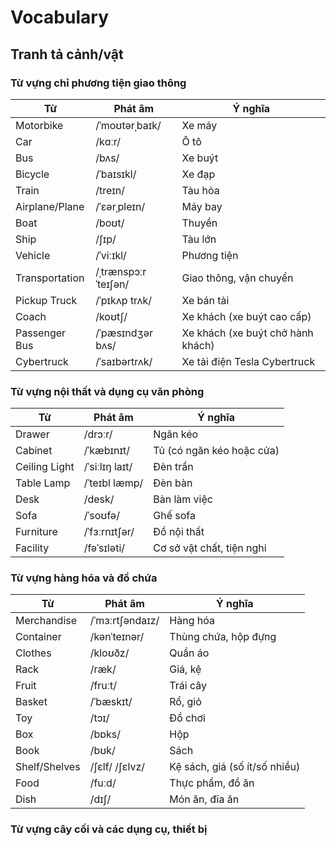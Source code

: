# Vocabulary

## Tranh tả cảnh/vật

### Từ vựng chỉ phương tiện giao thông


| Từ             | Phát âm                 | Ý nghĩa                                |
|-----------------|-------------------------|----------------------------------------|
| Motorbike       | /ˈmoʊtərˌbaɪk/         | Xe máy                                 |
| Car             | /kɑːr/                  | Ô tô                                   |
| Bus             | /bʌs/                   | Xe buýt                                |
| Bicycle         | /ˈbaɪsɪkl/              | Xe đạp                                 |
| Train           | /treɪn/                 | Tàu hỏa                                |
| Airplane/Plane  | /ˈɛərˌpleɪn/            | Máy bay                                |
| Boat            | /boʊt/                  | Thuyền                                 |
| Ship            | /ʃɪp/                   | Tàu lớn                                |
| Vehicle         | /ˈviːɪkl/               | Phương tiện                            |
| Transportation  | /ˌtrænspɔːrˈteɪʃən/     | Giao thông, vận chuyển                 |
| Pickup Truck    | /ˈpɪkʌp trʌk/           | Xe bán tải                             |
| Coach           | /koʊtʃ/                 | Xe khách (xe buýt cao cấp)             |
| Passenger Bus   | /ˈpæsɪndʒər bʌs/        | Xe khách (xe buýt chở hành khách)      |
| Cybertruck      | /ˈsaɪbərtrʌk/           | Xe tải điện Tesla Cybertruck           |


### Từ vựng nội thất và dụng cụ văn phòng


| Từ            | Phát âm          | Ý nghĩa                      |
|---------------|------------------|------------------------------|
| Drawer        | /drɔːr/          | Ngăn kéo                     |
| Cabinet       | /ˈkæbɪnɪt/       | Tủ (có ngăn kéo hoặc cửa)    |
| Ceiling Light | /ˈsiːlɪŋ laɪt/   | Đèn trần                     |
| Table Lamp    | /ˈteɪbl læmp/    | Đèn bàn                      |
| Desk          | /desk/           | Bàn làm việc                 |
| Sofa          | /ˈsoʊfə/         | Ghế sofa                     |
| Furniture     | /ˈfɜːrnɪtʃər/    | Đồ nội thất                  |
| Facility      | /fəˈsɪləti/      | Cơ sở vật chất, tiện nghi    |


### Từ vựng hàng hóa và đồ chứa

| Từ           | Phát âm          | Ý nghĩa            |
|--------------|------------------|--------------------|
| Merchandise  | /ˈmɜːrtʃəndaɪz/  | Hàng hóa           |
| Container    | /kənˈteɪnər/     | Thùng chứa, hộp đựng|
| Clothes      | /kloʊðz/         | Quần áo            |
| Rack         | /ræk/            | Giá, kệ             |
| Fruit        | /fruːt/          | Trái cây           |
| Basket       | /ˈbæskɪt/        | Rổ, giỏ            |
| Toy          | /tɔɪ/            | Đồ chơi            |
| Box          | /bɒks/           | Hộp                |
| Book         | /bʊk/            | Sách               |
| Shelf/Shelves| /ʃɛlf/ /ʃɛlvz/   | Kệ sách, giá (số ít/số nhiều) |
| Food         | /fuːd/           | Thực phẩm, đồ ăn   |
| Dish         | /dɪʃ/            | Món ăn, đĩa ăn     |

### Từ vựng cây cối và các dụng cụ, thiết bị



